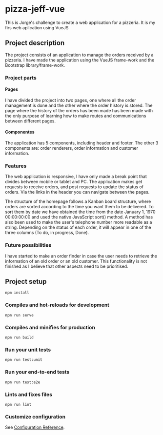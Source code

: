 # pizza-jeff-vue

This is Jorge's challenge to create a web application for a pizzeria. It is my firs web aplication using VueJS

## Project description

The project consists of an application to manage the orders received by a pizzeria. I have made the application using the VueJS frame-work and the Bootstrap library/frame-work.

### Project parts

#### Pages 

I have divided the project into two pages, one where all the order management is done and the other where the order history is stored.
The page where the history of the orders has been made has been made with the only purpose of learning how to make routes and communications between different pages.

#### Componentes

The application has 5 components, including header and footer.
The other 3 components are: order renderers, order information and customer information.

### Features

The web application is responsive, I have only made a break point that divides between mobile or tablet and PC.
The application makes get requests to receive orders, and post requests to update the status of orders.
Via the links in the header you can navigate between the pages.

The structure of the homepage follows a Kanban board structure, where orders are sorted according to the time you want them to be delivered.
To sort them by date we have obtained the time from the date January 1, 1970 00:00:00:00 and used the native JavaScript sort() method.
A method has also been used to make the user's telephone number more readable as a string. 
Depending on the status of each order, it will appear in one of the three columns (To do, in progress, Done).

### Future possibilities

I have started to make an order finder in case the user needs to retrieve the information of an old order or an old customer.
This functionality is not finished as I believe that other aspects need to be prioritised.





## Project setup
```
npm install
```

### Compiles and hot-reloads for development
```
npm run serve
```

### Compiles and minifies for production
```
npm run build
```

### Run your unit tests
```
npm run test:unit
```

### Run your end-to-end tests
```
npm run test:e2e
```

### Lints and fixes files
```
npm run lint
```

### Customize configuration
See [Configuration Reference](https://cli.vuejs.org/config/).
